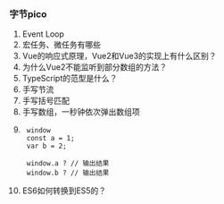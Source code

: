 ### 字节pico
1. Event Loop
2. 宏任务、微任务有哪些
3. Vue的响应式原理，Vue2和Vue3的实现上有什么区别？
4. 为什么Vue2不能监听到部分数组的方法？
5. TypeScript的范型是什么？
6. 手写节流
7. 手写括号匹配
8. 手写数组，一秒钟依次弹出数组项
9. ```
    window
    const a = 1;
    var b = 2;
    
    window.a ? // 输出结果
    window.b ? // 输出结果
10. ES6如何转换到ES5的？